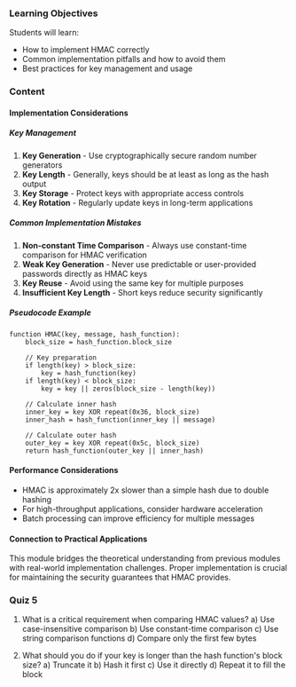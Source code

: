 ### Learning Objectives
Students will learn:
- How to implement HMAC correctly
- Common implementation pitfalls and how to avoid them
- Best practices for key management and usage

### Content

#### Implementation Considerations

##### Key Management
1. **Key Generation** - Use cryptographically secure random number generators
2. **Key Length** - Generally, keys should be at least as long as the hash output
3. **Key Storage** - Protect keys with appropriate access controls
4. **Key Rotation** - Regularly update keys in long-term applications

##### Common Implementation Mistakes
1. **Non-constant Time Comparison** - Always use constant-time comparison for HMAC verification
2. **Weak Key Generation** - Never use predictable or user-provided passwords directly as HMAC keys
3. **Key Reuse** - Avoid using the same key for multiple purposes
4. **Insufficient Key Length** - Short keys reduce security significantly

##### Pseudocode Example
```
function HMAC(key, message, hash_function):
    block_size = hash_function.block_size
    
    // Key preparation
    if length(key) > block_size:
        key = hash_function(key)
    if length(key) < block_size:
        key = key || zeros(block_size - length(key))
    
    // Calculate inner hash
    inner_key = key XOR repeat(0x36, block_size)
    inner_hash = hash_function(inner_key || message)
    
    // Calculate outer hash
    outer_key = key XOR repeat(0x5c, block_size)
    return hash_function(outer_key || inner_hash)
```

#### Performance Considerations
- HMAC is approximately 2x slower than a simple hash due to double hashing
- For high-throughput applications, consider hardware acceleration
- Batch processing can improve efficiency for multiple messages

#### Connection to Practical Applications
This module bridges the theoretical understanding from previous modules with real-world implementation challenges. Proper implementation is crucial for maintaining the security guarantees that HMAC provides.

### Quiz 5
1. What is a critical requirement when comparing HMAC values?
   a) Use case-insensitive comparison
   b) Use constant-time comparison
   c) Use string comparison functions
   d) Compare only the first few bytes

2. What should you do if your key is longer than the hash function's block size?
   a) Truncate it
   b) Hash it first
   c) Use it directly
   d) Repeat it to fill the block